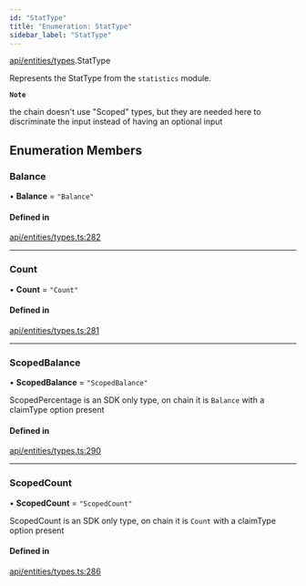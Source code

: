 ```yaml
---
id: "StatType"
title: "Enumeration: StatType"
sidebar_label: "StatType"
---
```


[api/entities/types](../../../../../modules/API/Entities/Types/Types.md).StatType

Represents the StatType from the `statistics` module.

**`Note`**

the chain doesn't use "Scoped" types, but they are needed here to discriminate the input instead of having an optional input

## Enumeration Members

### Balance

• **Balance** = ``"Balance"``

#### Defined in

[api/entities/types.ts:282](https://github.com/PolymeshAssociation/polymesh-sdk/blob/978e4ded6/src/api/entities/types.ts#L282)

___

### Count

• **Count** = ``"Count"``

#### Defined in

[api/entities/types.ts:281](https://github.com/PolymeshAssociation/polymesh-sdk/blob/978e4ded6/src/api/entities/types.ts#L281)

___

### ScopedBalance

• **ScopedBalance** = ``"ScopedBalance"``

ScopedPercentage is an SDK only type, on chain it is `Balance` with a claimType option present

#### Defined in

[api/entities/types.ts:290](https://github.com/PolymeshAssociation/polymesh-sdk/blob/978e4ded6/src/api/entities/types.ts#L290)

___

### ScopedCount

• **ScopedCount** = ``"ScopedCount"``

ScopedCount is an SDK only type, on chain it is `Count` with a claimType option present

#### Defined in

[api/entities/types.ts:286](https://github.com/PolymeshAssociation/polymesh-sdk/blob/978e4ded6/src/api/entities/types.ts#L286)
